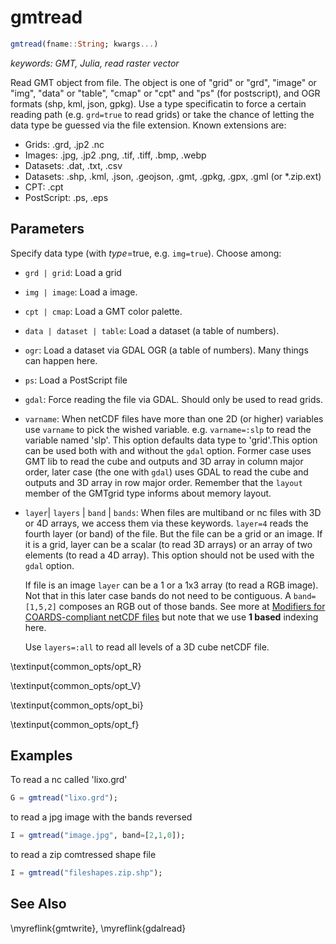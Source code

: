 # gmtread

```julia
gmtread(fname::String; kwargs...)
```

*keywords: GMT, Julia, read raster vector*

Read GMT object from file. The object is one of "grid" or "grd", "image" or "img",
"data" or "table", "cmap" or "cpt" and "ps" (for postscript), and OGR formats (shp, kml, json, gpkg).
Use a type specificatin to force a certain reading path (e.g. `grd=true` to read grids) or take
the chance of letting the data type be guessed via the file extension. Known extensions are:

- Grids:      .grd, .jp2 .nc
- Images:     .jpg, .jp2 .png, .tif, .tiff, .bmp, .webp
- Datasets:   .dat, .txt, .csv
- Datasets:   .shp, .kml, .json, .geojson, .gmt, .gpkg, .gpx, .gml (or *.zip.ext)
- CPT:        .cpt
- PostScript: .ps, .eps

Parameters
----------

Specify data type (with *type*=true, e.g. `img=true`). Choose among:
- `grd | grid`: Load a grid

- `img | image`: Load a image.

- `cpt | cmap`: Load a GMT color palette.

- `data | dataset | table`: Load a dataset (a table of numbers).

- `ogr`: Load a dataset via GDAL OGR (a table of numbers). Many things can happen here.

- `ps`: Load a PostScript file

- `gdal`: Force reading the file via GDAL. Should only be used to read grids.

- `varname`: When netCDF files have more than one 2D (or higher) variables use `varname` to pick
  the wished variable. e.g. `varname=:slp` to read the variable named 'slp'. This option defaults
  data type to 'grid'.This option can be used both with and without the `gdal` option. Former case
  uses GMT lib to read the cube and outputs and 3D array in column major order, later case
  (the one with `gdal`) uses GDAL to read the cube and outputs and 3D array in row major order.
  Remember that the ``layout`` member of the GMTgrid type informs about memory layout.

- `layer`| `layers` | `band` | `bands`: When files are multiband or nc files with 3D or 4D arrays,
  we access them via these keywords. `layer=4` reads the fourth layer (or band) of the file.
  But the file can be a grid or an image. If it is a grid, layer can be a scalar (to read 3D arrays)
  or an array of two elements (to read a 4D array). This option should not be used with the `gdal` option.

  If file is an image `layer` can be a 1 or a 1x3 array (to read a RGB image). Not that in this later case
  bands do not need to be contiguous. A `band=[1,5,2]` composes an RGB out of those bands. See more at
  [Modifiers for COARDS-compliant netCDF files](https://docs.generic-mapping-tools.org/latest/cookbook/features.html#modifiers-for-cf)
  but note that we use **1 based** indexing here.

  Use ``layers=:all`` to read all levels of a 3D cube netCDF file.

\textinput{common_opts/opt_R}

\textinput{common_opts/opt_V}

\textinput{common_opts/opt_bi}

\textinput{common_opts/opt_f}

Examples
--------

To read a nc called 'lixo.grd'

```julia
G = gmtread("lixo.grd");
```

to read a jpg image with the bands reversed

```julia
I = gmtread("image.jpg", band=[2,1,0]);
```

to read a zip comtressed shape file

```julia
I = gmtread("fileshapes.zip.shp");
```

See Also
--------

\myreflink{gmtwrite}, \myreflink{gdalread}